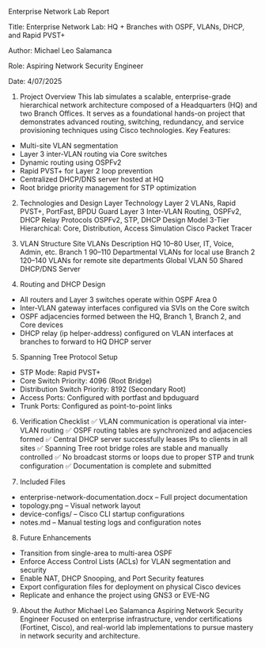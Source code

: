 Enterprise Network Lab Report

Title: Enterprise Network Lab: HQ + Branches with OSPF, VLANs, DHCP, and Rapid PVST+

Author: Michael Leo Salamanca

Role: Aspiring Network Security Engineer

Date: 4/07/2025

1. Project Overview
This lab simulates a scalable, enterprise-grade hierarchical network architecture composed of a Headquarters (HQ) and two Branch Offices. It serves as a foundational hands-on project that demonstrates advanced routing, switching, redundancy, and service provisioning techniques using Cisco technologies.
Key Features:
- Multi-site VLAN segmentation
- Layer 3 inter-VLAN routing via Core switches
- Dynamic routing using OSPFv2
- Rapid PVST+ for Layer 2 loop prevention
- Centralized DHCP/DNS server hosted at HQ
- Root bridge priority management for STP optimization
  
2. Technologies and Design
Layer	Technology
Layer 2	VLANs, Rapid PVST+, PortFast, BPDU Guard
Layer 3	Inter-VLAN Routing, OSPFv2, DHCP Relay
Protocols	OSPFv2, STP, DHCP
Design Model	3-Tier Hierarchical: Core, Distribution, Access
Simulation	Cisco Packet Tracer

3. VLAN Structure
Site	VLANs	Description
HQ	10–80	User, IT, Voice, Admin, etc.
Branch 1	90–110	Departmental VLANs for local use
Branch 2	120–140	VLANs for remote site departments
Global VLAN	50	Shared DHCP/DNS Server

4. Routing and DHCP Design
- All routers and Layer 3 switches operate within OSPF Area 0
- Inter-VLAN gateway interfaces configured via SVIs on the Core switch
- OSPF adjacencies formed between the HQ, Branch 1, Branch 2, and Core devices
- DHCP relay (ip helper-address) configured on VLAN interfaces at branches to forward to HQ DHCP server
  
5. Spanning Tree Protocol Setup
- STP Mode: Rapid PVST+
- Core Switch Priority: 4096 (Root Bridge)
- Distribution Switch Priority: 8192 (Secondary Root)
- Access Ports: Configured with portfast and bpduguard
- Trunk Ports: Configured as point-to-point links
  
6. Verification Checklist
✅ VLAN communication is operational via inter-VLAN routing
✅ OSPF routing tables are synchronized and adjacencies formed
✅ Central DHCP server successfully leases IPs to clients in all sites
✅ Spanning Tree root bridge roles are stable and manually controlled
✅ No broadcast storms or loops due to proper STP and trunk configuration
✅ Documentation is complete and submitted

7. Included Files
- enterprise-network-documentation.docx – Full project documentation
- topology.png – Visual network layout
- device-configs/ – Cisco CLI startup configurations
- notes.md – Manual testing logs and configuration notes
  
8. Future Enhancements
- Transition from single-area to multi-area OSPF
- Enforce Access Control Lists (ACLs) for VLAN segmentation and security
- Enable NAT, DHCP Snooping, and Port Security features
- Export configuration files for deployment on physical Cisco devices
- Replicate and enhance the project using GNS3 or EVE-NG
  
9. About the Author
Michael Leo Salamanca
Aspiring Network Security Engineer
Focused on enterprise infrastructure, vendor certifications (Fortinet, Cisco), and real-world lab implementations to pursue mastery in network security and architecture.
